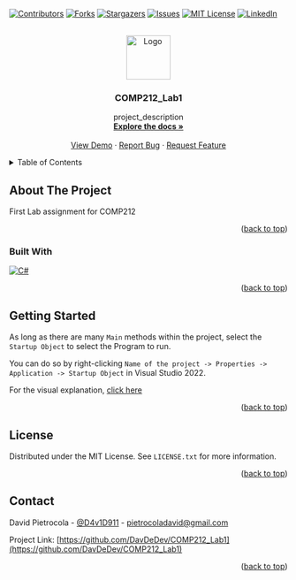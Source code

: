 <a name="readme-top"></a>

[![Contributors][contributors-shield]][contributors-url]
[![Forks][forks-shield]][forks-url]
[![Stargazers][stars-shield]][stars-url]
[![Issues][issues-shield]][issues-url]
[![MIT License][license-shield]][license-url]
[![LinkedIn][linkedin-shield]][linkedin-url]



<!-- PROJECT LOGO -->
<br />
<div align="center">
  <a href="https://github.com/DavDeDev/COMP212_Lab1">
    <img src="images/logo.png" alt="Logo" width="80" height="80">
  </a>

<h3 align="center">COMP212_Lab1</h3>

  <p align="center">
    project_description
    <br />
    <a href="https://github.com/DavDeDev/COMP212_Lab1"><strong>Explore the docs »</strong></a>
    <br />
    <br />
    <a href="https://github.com/DavDeDev/COMP212_Lab1">View Demo</a>
    ·
    <a href="https://github.com/DavDeDev/COMP212_Lab1/issues">Report Bug</a>
    ·
    <a href="https://github.com/DavDeDev/COMP212_Lab1/issues">Request Feature</a>
  </p>
</div>



<!-- TABLE OF CONTENTS -->
<details>
  <summary>Table of Contents</summary>
  <ol>
    <li>
      <a href="#about-the-project">About The Project</a>
      <ul>
        <li><a href="#built-with">Built With</a></li>
      </ul>
    </li>
    <li>
      <a href="#getting-started">Getting Started</a>
      <ul>
        <li><a href="#prerequisites">Prerequisites</a></li>
        <li><a href="#installation">Installation</a></li>
      </ul>
    </li>
    <li><a href="#usage">Usage</a></li>
    <li><a href="#roadmap">Roadmap</a></li>
    <li><a href="#contributing">Contributing</a></li>
    <li><a href="#license">License</a></li>
    <li><a href="#contact">Contact</a></li>
    <li><a href="#acknowledgments">Acknowledgments</a></li>
  </ol>
</details>



<!-- ABOUT THE PROJECT -->
## About The Project

First Lab assignment for COMP212



<p align="right">(<a href="#readme-top">back to top</a>)</p>



### Built With

[![C#][C#]][C#-url]

<p align="right">(<a href="#readme-top">back to top</a>)</p>



<!-- GETTING STARTED -->
## Getting Started

As long as there are many `Main` methods within the project, select the `Startup Object` to select the Program to run.

You can do so by right-clicking `Name of the project -> Properties -> Application -> Startup Object` in Visual Studio 2022.

For the visual explanation, [click here](https://stackoverflow.com/questions/17607951/is-it-possible-to-have-more-than-one-main-method-in-a-c-sharp-program)


<p align="right">(<a href="#readme-top">back to top</a>)</p>






<!-- LICENSE -->
## License

Distributed under the MIT License. See `LICENSE.txt` for more information.

<p align="right">(<a href="#readme-top">back to top</a>)</p>



<!-- CONTACT -->
## Contact

David Pietrocola - [@D4v1D911](https://twitter.com/D4v1D911) - pietrocoladavid@gmail.com

Project Link: [https://github.com/DavDeDev/COMP212_Lab1](https://github.com/DavDeDev/COMP212_Lab1)

<p align="right">(<a href="#readme-top">back to top</a>)</p>




[contributors-shield]: https://img.shields.io/github/contributors/DavDeDev/COMP212_Lab1.svg?style=for-the-badge
[contributors-url]: https://github.com/DavDeDev/COMP212_Lab1/graphs/contributors

[forks-shield]: https://img.shields.io/github/forks/DavDeDev/COMP212_Lab1.svg?style=for-the-badge
[forks-url]: https://github.com/DavDeDev/COMP212_Lab1/network/members

[stars-shield]: https://img.shields.io/github/stars/DavDeDev/COMP212_Lab1.svg?style=for-the-badge
[stars-url]: https://github.com/DavDeDev/COMP212_Lab1/stargazers

[issues-shield]: https://img.shields.io/github/issues/DavDeDev/COMP212_Lab1.svg?style=for-the-badge
[issues-url]: https://github.com/DavDeDev/COMP212_Lab1/issues

[license-shield]: https://img.shields.io/github/license/DavDeDev/COMP212_Lab1.svg?style=for-the-badge
[license-url]: https://github.com/DavDeDev/COMP212_Lab1/blob/master/LICENSE.txt

[linkedin-shield]: https://img.shields.io/badge/-LinkedIn-black.svg?style=for-the-badge&logo=linkedin&colorB=555
[linkedin-url]: https://linkedin.com/in/pietrocoladavid
[product-screenshot]: images/screenshot.png

<!-- !Use this as a template to add technologies -->
[C#]: https://img.shields.io/badge/-06b300?style=plastic&logo=csharp&logoColor=white
[C#-url]: https://learn.microsoft.com/en-us/dotnet/csharp/
